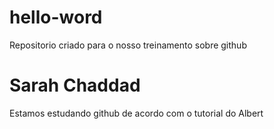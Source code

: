 # hello-word
Repositorio criado para o nosso treinamento sobre github
# Sarah Chaddad
Estamos estudando github de acordo com o tutorial do Albert 
